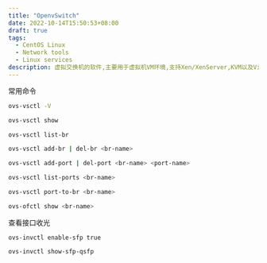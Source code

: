 ```yaml
---
title: "OpenvSwitch"
date: 2022-10-14T15:50:53+08:00
draft: true
tags:
  - CentOS Linux
  - Network tools
  - Linux services
description: 虚拟交换机的软件,主要用于虚拟机VM环境,支持Xen/XenServer,KVM以及VirtualBox多种虚拟化技术
---
```


常用命令

```bash
ovs-vsctl -V
```



```bash
ovs-vsctl show
```



```bash
ovs-vsctl list-br
```



```bash
ovs-vsctl add-br | del-br <br-name>
```



```bash
ovs-vsctl add-port | del-port <br-name> <port-name>
```



```bash
ovs-vsctl list-ports <br-name> 
```



```bash
ovs-vsctl port-to-br <br-name> 
```



```bash
ovs-ofctl show <br-name> 
```



查看接口收光

```
ovs-invctl enable-sfp true
```

```
ovs-invctl show-sfp-qsfp
```
